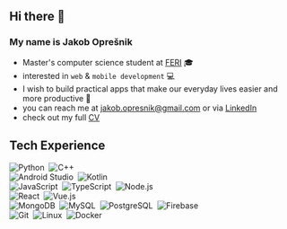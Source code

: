 ## Hi there 👋

### My name is Jakob Oprešnik
- Master's computer science student at <a href="https://feri.um.si/">FERI</a> 🎓
- interested in `web` & `mobile development` 💻
- I wish to build practical apps that make our everyday lives easier and more productive 🙂
- you can reach me at <a href="mailto:jakob.opresnik@gmail.com">jakob.opresnik@gmail.com</a> or via <a href="https://www.linkedin.com/in/jakob-opre%C5%A1nik-369214204/">LinkedIn</a>
- check out my full <a href="https://flowcv.com/resume/v7ip5u4ujs">CV</a>

## Tech Experience 
![Python](https://img.shields.io/static/v1?style=for-the-badge&message=Python&color=3776AB&logo=Python&logoColor=FFFFFF&label=)&nbsp;
![C++](https://img.shields.io/static/v1?style=for-the-badge&message=C%2B%2B&color=00599C&logo=C%2B%2B&logoColor=FFFFFF&label=)&nbsp;
<br/>
![Android Studio](https://img.shields.io/static/v1?style=for-the-badge&message=Android+Studio&color=222222&logo=Android+Studio&logoColor=3DDC84&label=)&nbsp;
![Kotlin](https://img.shields.io/static/v1?style=for-the-badge&message=Kotlin&color=7F52FF&logo=Kotlin&logoColor=FFFFFF&label=)&nbsp;
<br/>
![JavaScript](https://img.shields.io/static/v1?style=for-the-badge&message=JavaScript&color=222222&logo=JavaScript&logoColor=F7DF1E&label=)&nbsp;
![TypeScript](https://img.shields.io/static/v1?style=for-the-badge&message=TypeScript&color=3178C6&logo=TypeScript&logoColor=FFFFFF&label=)&nbsp;
![Node.js](https://img.shields.io/static/v1?style=for-the-badge&message=Node.js&color=339933&logo=Node.js&logoColor=FFFFFF&label=)&nbsp;
<br/>
![React](https://img.shields.io/static/v1?style=for-the-badge&message=React&color=222222&logo=React&logoColor=61DAFB&label=)&nbsp;
![Vue.js](https://img.shields.io/static/v1?style=for-the-badge&message=Vue.js&color=222222&logo=Vue.js&logoColor=4FC08D&label=)&nbsp;
<br/>
![MongoDB](https://img.shields.io/static/v1?style=for-the-badge&message=MongoDB&color=47A248&logo=MongoDB&logoColor=FFFFFF&label=)&nbsp;
![MySQL](https://img.shields.io/static/v1?style=for-the-badge&message=MySQL&color=4479A1&logo=MySQL&logoColor=FFFFFF&label=)&nbsp;
![PostgreSQL](https://img.shields.io/static/v1?style=for-the-badge&message=PostgreSQL&color=4169E1&logo=PostgreSQL&logoColor=FFFFFF&label=)&nbsp;
![Firebase](https://img.shields.io/static/v1?style=for-the-badge&message=Firebase&color=222222&logo=Firebase&logoColor=FFCA28&label=)&nbsp;
<br/>
![Git](https://img.shields.io/static/v1?style=for-the-badge&message=Git&color=F05032&logo=Git&logoColor=FFFFFF&label=)&nbsp;
![Linux](https://img.shields.io/static/v1?style=for-the-badge&message=Linux&color=222222&logo=Linux&logoColor=FCC624&label=)&nbsp;
![Docker](https://img.shields.io/static/v1?style=for-the-badge&message=Docker&color=2496ED&logo=Docker&logoColor=FFFFFF&label=)&nbsp;


<!--
icons source:
https://github.com/progfay/shields-with-icon/blob/master/README.md
-->
